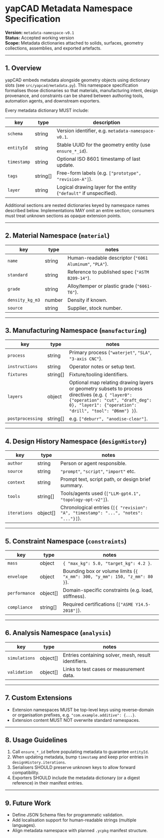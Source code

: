 # yapCAD Metadata Namespace Specification

**Version:** `metadata-namespace-v0.1`  
**Status:** Accepted working version  
**Scope:** Metadata dictionaries attached to solids, surfaces, geometry collections, assemblies, and exported artefacts.

---

## 1. Overview
yapCAD embeds metadata alongside geometry objects using dictionary slots (see `src/yapcad/metadata.py`). This namespace specification formalises those dictionaries so that materials, manufacturing intent, design provenance, and constraints can be shared between authoring tools, automation agents, and downstream exporters.

Every metadata dictionary MUST include:

| key          | type     | description |
|--------------|----------|-------------|
| `schema`     | string   | Version identifier, e.g. `metadata-namespace-v0.1`. |
| `entityId`   | string   | Stable UUID for the geometry entity (use `ensure_*_id`). |
| `timestamp`  | string   | Optional ISO 8601 timestamp of last update. |
| `tags`       | string[] | Free-form labels (e.g. `["prototype", "revision-A"]`). |
| `layer`      | string   | Logical drawing layer for the entity (`"default"` if unspecified). |

Additional sections are nested dictionaries keyed by namespace names described below. Implementations MAY omit an entire section; consumers must treat unknown sections as opaque extension points.

---

## 2. Material Namespace (`material`)

| key            | type          | notes |
|----------------|---------------|-------|
| `name`         | string        | Human-readable descriptor (`"6061 Aluminum"`, `"PLA"`). |
| `standard`     | string        | Reference to published spec (`"ASTM B209-14"`). |
| `grade`        | string        | Alloy/temper or plastic grade (`"6061-T6"`). |
| `density_kg_m3`| number        | Density if known. |
| `source`       | string        | Supplier, stock number. |

---

## 3. Manufacturing Namespace (`manufacturing`)

| key               | type     | notes |
|-------------------|----------|-------|
| `process`         | string   | Primary process (`"waterjet"`, `"SLA"`, `"3-axis CNC"`). |
| `instructions`    | string   | Operator notes or setup text. |
| `fixtures`        | string[] | Fixture/tooling identifiers. |
| `layers`          | object   | Optional map relating drawing layers or geometry subsets to process directives (e.g. `{ "layer0": {"operation": "cut", "draft_deg": 0}, "layer1": {"operation": "drill", "tool": "Ø6mm"} }`). |
| `postprocessing`  | string[] | e.g. `["deburr", "anodise-clear"]`. |

---

## 4. Design History Namespace (`designHistory`)

| key           | type      | notes |
|---------------|-----------|-------|
| `author`      | string    | Person or agent responsible. |
| `source`      | string    | `"prompt"`, `"script"`, `"import"` etc. |
| `context`     | string    | Prompt text, script path, or design brief summary. |
| `tools`       | string[]  | Tools/agents used (`["LLM-gpt4.1", "topology-opt-v2"]`). |
| `iterations`  | object[]  | Chronological entries (`[{ "revision": "A", "timestamp": "...", "notes": "..."}]`). |

---

## 5. Constraint Namespace (`constraints`)

| key             | type      | notes |
|-----------------|-----------|-------|
| `mass`          | object    | `{ "max_kg": 5.0, "target_kg": 4.2 }`. |
| `envelope`      | object    | Bounding box or volume limits (`{ "x_mm": 300, "y_mm": 150, "z_mm": 80 }`). |
| `performance`   | object[]  | Domain-specific constraints (e.g. load, stiffness). |
| `compliance`    | string[]  | Required certifications (`["ASME Y14.5-2018"]`). |

---

## 6. Analysis Namespace (`analysis`)

| key           | type      | notes |
|---------------|-----------|-------|
| `simulations` | object[]  | Entries containing solver, mesh, result identifiers. |
| `validation`  | object[]  | Links to test cases or measurement data. |

---

## 7. Custom Extensions

- Extension namespaces MUST be top-level keys using reverse-domain or organisation prefixes, e.g. `"com.example.additive": {...}`.
- Extension content MUST NOT overwrite standard namespaces.

---

## 8. Usage Guidelines

1. Call `ensure_*_id` before populating metadata to guarantee `entityId`.
2. When updating metadata, bump `timestamp` and keep prior entries in `designHistory.iterations`.
3. Serialisers SHOULD preserve unknown keys to allow forward compatibility.
4. Exporters SHOULD include the metadata dictionary (or a digest reference) in their manifest entries.

---

## 9. Future Work

- Define JSON Schema files for programmatic validation.
- Add localisation support for human-readable strings (multiple languages).
- Align metadata namespace with planned `.ycpkg` manifest structure.

